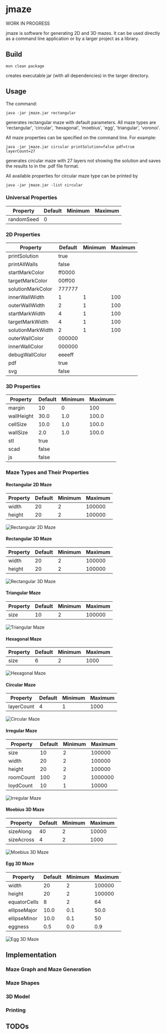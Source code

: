 # jmaze

WORK IN PROGRESS

jmaze is software for generating 2D and 3D mazes. It can be used
directly as a command line application or by a larger project as a
library.

## Build

```
mvn clean package

```

creates executable jar (with all dependencies) in the targer directory.

## Usage

The command:

```
java -jar jmaze.jar rectangular 
```

generates rectangular maze with default parameters. All maze types are
'rectangular', 'circular', 'hexagonal', 'moebius', 'egg', 'triangular', 'voronoi'.

All maze properties can be specified on the command line. For example:

```
java -jar jmaze.jar circular printSolution=false pdf=true layerCount=27 
```

generates circular maze with 27 layers not showing the solution and saves the results to in the .pdf
file format.


All available properties for circular  maze type can be printed by
```
java -jar jmaze.jar -list circular 
```



### Universal Properties

| Property | Default | Minimum | Maximum |
| ---------- | --------- | --------- | --------- |
|randomSeed| 0| 

### 2D Properties

| Property | Default | Minimum | Maximum |
| ---------- | --------- | --------- | --------- |
|printSolution| true |
|printAllWalls| false |
|startMarkColor| ff0000 |
|targetMarkColor| 00ff00 |
|solutionMarkColor| 777777 |
|innerWallWidth| 1| 1| 100 |
|outerWallWidth| 2| 1| 100 |
|startMarkWidth| 4| 1| 100 |
|targetMarkWidth| 4| 1| 100|
|solutionMarkWidth| 2| 1| 100|
|outerWallColor| 000000|
|innerWallColor| 000000|
|debugWallColor| eeeeff|
|pdf| true|
|svg| false|

### 3D Properties

| Property | Default | Minimum | Maximum |
| ---------- | --------- | --------- | --------- |
|margin| 10| 0| 100|
|wallHeight| 30.0| 1.0| 100.0|
|cellSize| 10.0| 1.0| 100.0| 
|wallSize| 2.0| 1.0| 100.0|
|stl| true |
|scad| false|
|js| false|


### Maze Types and Their Properties

#### Rectangular 2D Maze

| Property | Default | Minimum | Maximum |
| ---------- | --------- | --------- | --------- |
|width| 20| 2| 100000 |
|height| 20| 2| 100000 |

![Rectangular 2D Maze](readme_images/rectangular_2d.png?raw=true "Rectangular 2D Maze")

#### Rectangular 3D Maze

| Property | Default | Minimum | Maximum |
| ---------- | --------- | --------- | --------- |
|width| 20| 2| 100000 |
|height| 20| 2| 100000 |

![Rectangular 3D Maze](readme_images/rectangular_3d.png?raw=true "Rectangular 3D Maze")

#### Triangular Maze

| Property | Default | Minimum | Maximum |
| ---------- | --------- | --------- | --------- |
|size| 10| 2| 100000|

![Triangular Maze](readme_images/triangular_2d.png?raw=true "Triangular Maze")

#### Hexagonal Maze

| Property | Default | Minimum | Maximum |
| ---------- | --------- | --------- | --------- |
|size| 6| 2| 1000|


![Hexagonal Maze](readme_images/hexagonal_2d.png?raw=true "Hexagonal Maze")

#### Circular Maze

| Property | Default | Minimum | Maximum |
| ---------- | --------- | --------- | --------- |
|layerCount| 4| 1| 1000|


![Circular Maze](readme_images/circular_2d.png?raw=true "Circular Maze")

#### Irregular Maze

| Property | Default | Minimum | Maximum |
| ---------- | --------- | --------- | --------- |
|size| 10| 2| 100000 |
|width| 20| 2| 100000 |
|height| 20| 2| 100000 |
|roomCount| 100| 2| 1000000 |
|loydCount| 10| 1| 10000 |

![Irregular Maze](readme_images/voronoi_2d.png?raw=true "Irregular Maze")

#### Moebius 3D Maze

| Property | Default | Minimum | Maximum |
| ---------- | --------- | --------- | --------- |
|sizeAlong| 40| 2| 10000|
|sizeAcross| 4| 2| 1000 |

![Moebius 3D Maze](readme_images/moebius_3d.png?raw=true "Moebius 3D Maze")

#### Egg 3D Maze

| Property | Default | Minimum | Maximum |
| ---------- | --------- | --------- | --------- |
|width| 20| 2| 100000 |
|height| 20| 2| 100000 |
|equatorCells| 8| 2| 64 |
|ellipseMajor| 10.0| 0.1| 50.0|
|ellipseMinor| 10.0| 0.1| 50|
|eggness| 0.5| 0.0| 0.9|


![Egg 3D Maze](readme_images/egg_3d.png?raw=true "Egg 3D Maze")


## Implementation

### Maze Graph and Maze Generation
### Maze Shapes
### 3D Model
### Printing

## TODOs


